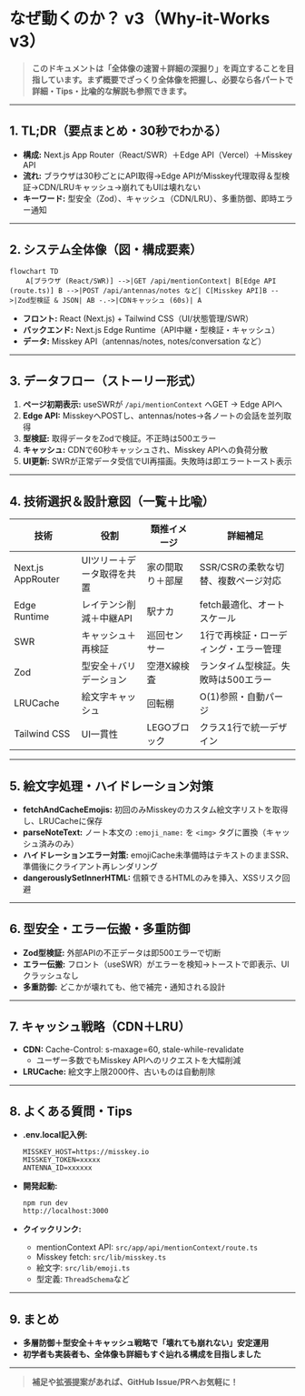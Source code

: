 # なぜ動くのか？ v3（Why-it-Works v3）

> **このドキュメントは「全体像の速習＋詳細の深掘り」を両立することを目指しています。まず概要でざっくり全体像を把握し、必要なら各パートで詳細・Tips・比喩的な解説も参照できます。**

---

## 1. TL;DR（要点まとめ・30秒でわかる）

- **構成:** Next.js App Router（React/SWR）＋Edge API（Vercel）＋Misskey API
- **流れ:** ブラウザは30秒ごとにAPI取得→Edge APIがMisskey代理取得＆型検証→CDN/LRUキャッシュ→崩れてもUIは壊れない
- **キーワード:** 型安全（Zod）、キャッシュ（CDN/LRU）、多重防御、即時エラー通知

---

## 2. システム全体像（図・構成要素）

```mermaid
flowchart TD
    A[ブラウザ (React/SWR)] -->|GET /api/mentionContext| B[Edge API (route.ts)] B -->|POST /api/antennas/notes など| C[Misskey API]B -->|Zod型検証 & JSON| AB -.->|CDNキャッシュ (60s)| A
```

- **フロント:** React (Next.js) + Tailwind CSS（UI/状態管理/SWR）
- **バックエンド:** Next.js Edge Runtime（API中継・型検証・キャッシュ）
- **データ:** Misskey API（antennas/notes, notes/conversation など）

---

## 3. データフロー（ストーリー形式）

1. **ページ初期表示:** useSWRが `/api/mentionContext` へGET → Edge APIへ
2. **Edge API:** MisskeyへPOSTし、antennas/notes→各ノートの会話を並列取得
3. **型検証:** 取得データをZodで検証。不正時は500エラー
4. **キャッシュ:** CDNで60秒キャッシュされ、Misskey APIへの負荷分散
5. **UI更新:** SWRが正常データ受信でUI再描画。失敗時は即エラートースト表示

---

## 4. 技術選択＆設計意図（一覧＋比喩）

| 技術            | 役割                       | 類推イメージ           | 詳細補足                                  |
|-----------------|----------------------------|------------------------|-------------------------------------------|
| Next.js AppRouter| UIツリー＋データ取得を共置   | 家の間取り＋部屋        | SSR/CSRの柔軟な切替、複数ページ対応         |
| Edge Runtime    | レイテンシ削減＋中継API      | 駅ナカ                 | fetch最適化、オートスケール                |
| SWR             | キャッシュ＋再検証           | 巡回センサー           | 1行で再検証・ローディング・エラー管理        |
| Zod             | 型安全＋バリデーション        | 空港X線検査             | ランタイム型検証。失敗時は500エラー         |
| LRUCache        | 絵文字キャッシュ             | 回転棚                  | O(1)参照・自動パージ                       |
| Tailwind CSS    | UI一貫性                    | LEGOブロック            | クラス1行で統一デザイン                    |

---

## 5. 絵文字処理・ハイドレーション対策

- **fetchAndCacheEmojis:** 初回のみMisskeyのカスタム絵文字リストを取得し、LRUCacheに保存
- **parseNoteText:** ノート本文の `:emoji_name:` を `<img>` タグに置換（キャッシュ済みのみ）
- **ハイドレーションエラー対策:** emojiCache未準備時はテキストのままSSR、準備後にクライアント再レンダリング
- **dangerouslySetInnerHTML:** 信頼できるHTMLのみを挿入、XSSリスク回避

---

## 6. 型安全・エラー伝搬・多重防御

- **Zod型検証:** 外部APIの不正データは即500エラーで切断
- **エラー伝搬:** フロント（useSWR）がエラーを検知→トーストで即表示、UIクラッシュなし
- **多重防御:** どこかが壊れても、他で補完・通知される設計

---

## 7. キャッシュ戦略（CDN＋LRU）

- **CDN:** Cache-Control: s-maxage=60, stale-while-revalidate
  - ユーザー多数でもMisskey APIへのリクエストを大幅削減
- **LRUCache:** 絵文字上限2000件、古いものは自動削除

---

## 8. よくある質問・Tips

- **.env.local記入例:**  
  ```
  MISSKEY_HOST=https://misskey.io
  MISSKEY_TOKEN=xxxxx
  ANTENNA_ID=xxxxxx
  ```

- **開発起動:**  
  ```
  npm run dev
  http://localhost:3000
  ```

- **クイックリンク:**
    - mentionContext API: `src/app/api/mentionContext/route.ts`
    - Misskey fetch: `src/lib/misskey.ts`
    - 絵文字: `src/lib/emoji.ts`
    - 型定義: `ThreadSchema`など

---

## 9. まとめ

- **多層防御＋型安全＋キャッシュ戦略で「壊れても崩れない」安定運用**
- **初学者も実装者も、全体像も詳細もすぐ辿れる構成を目指しました**

---

> **補足や拡張提案があれば、GitHub Issue/PRへお気軽に！**
